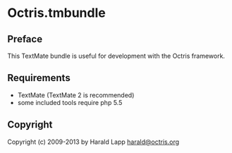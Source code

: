 Octris.tmbundle
===============

Preface
-------

This TextMate bundle is useful for development with the Octris framework.

Requirements
------------

* TextMate (TextMate 2 is recommended)
* some included tools require php 5.5

Copyright
---------

Copyright (c) 2009-2013 by Harald Lapp <harald@octris.org>
